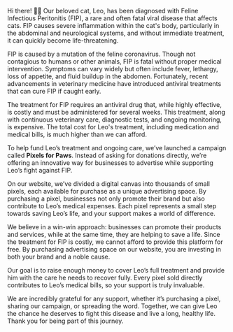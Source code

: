 Hi there! 💪🩷
Our beloved cat, Leo, has been diagnosed with Feline Infectious Peritonitis (FIP), a rare and often fatal viral disease that affects cats. FIP causes severe inflammation within the cat's body, particularly in the abdominal and neurological systems, and without immediate treatment, it can quickly become life-threatening.

FIP is caused by a mutation of the feline coronavirus. Though not contagious to humans or other animals, FIP is fatal without proper medical intervention. Symptoms can vary widely but often include fever, lethargy, loss of appetite, and fluid buildup in the abdomen. Fortunately, recent advancements in veterinary medicine have introduced antiviral treatments that can cure FIP if caught early.

The treatment for FIP requires an antiviral drug that, while highly effective, is costly and must be administered for several weeks. This treatment, along with continuous veterinary care, diagnostic tests, and ongoing monitoring, is expensive. The total cost for Leo's treatment, including medication and medical bills, is much higher than we can afford.

To help fund Leo’s treatment and ongoing care, we’ve launched a campaign called **Pixels for Paws**. Instead of asking for donations directly, we’re offering an innovative way for businesses to advertise while supporting Leo’s fight against FIP.

On our website, we’ve divided a digital canvas into thousands of small pixels, each available for purchase as a unique advertising space. By purchasing a pixel, businesses not only promote their brand but also contribute to Leo’s medical expenses. Each pixel represents a small step towards saving Leo’s life, and your support makes a world of difference.

We believe in a win-win approach: businesses can promote their products and services, while at the same time, they are helping to save a life. Since the treatment for FIP is costly, we cannot afford to provide this platform for free. By purchasing advertising space on our website, you are investing in both your brand and a noble cause.

Our goal is to raise enough money to cover Leo’s full treatment and provide him with the care he needs to recover fully. Every pixel sold directly contributes to Leo’s medical bills, so your support is truly invaluable.

We are incredibly grateful for any support, whether it’s purchasing a pixel, sharing our campaign, or spreading the word. Together, we can give Leo the chance he deserves to fight this disease and live a long, healthy life. Thank you for being part of this journey.
